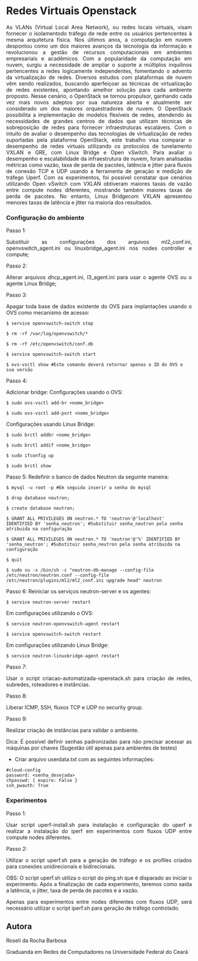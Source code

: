 # Redes Virtuais Openstack

<p align="justify">As VLANs (Virtual Local Area Network), ou redes locais virtuais, visam fornecer o isolamentodo tráfego de rede entre os usuários pertencentes à mesma arquitetura física.   Nos últimos anos, a computação em nuvem despontou como um dos maiores avanços da tecnologia da informação e revolucionou a gestão de recursos computacionais em ambientes empresariais e acadêmicos. Com a popularidade da computação em nuvem, surgiu a necessidade de ampliar o suporte a múltiplos inquilinos pertencentes a redes logicamente independentes, fomentando o advento da virtualização de redes. Diversos estudos com plataformas de nuvem vêm sendo realizados, buscando aperfeiçoar as técnicas de virtualização de redes existentes, apontando amelhor solução para cada ambiente proposto. Nesse cenário, o OpenStack se tornou propulsor, ganhando cada vez mais novos adeptos por sua natureza aberta e atualmente ser considerado um dos maiores orquestradores de nuvem. O OpenStack possibilita a implementação de modelos flexíveis de redes, atendendo às necessidades de grandes centros de dados que utilizam técnicas de sobreposição de redes para fornecer infraestruturas escaláveis.  Com o intuito de avaliar o desempenho das tecnologias de virtualização de redes suportadas pela plataforma OpenStack, este trabalho visa comparar o desempenho de redes virtuais utilizando os protocolos de tunelamento VXLAN e GRE, com Linux Bridge e Open vSwitch. Para avaliar o desempenho e escalabilidade da infraestrutura de nuvem, foram analisadas métricas como vazão, taxa de perda de pacotes, latência e jitter para fluxos de conexão TCP e UDP usando a ferramenta de geração e medição de tráfego Uperf. Com os experimentos, foi possível constatar que cenários utilizando Open vSwitch com VXLAN obtiveram maiores taxas de vazão entre compute nodes diferentes, mostrando também maiores taxas de perda de pacotes. No entanto, Linux Bridgecom VXLAN apresentou menores taxas de latência e jitter na maioria dos resultados.


### Configuração do ambiente

Passo 1:
<p align="justify">Substituir as configurações dos arquivos ml2_conf.ini, openvswitch_agent.ini ou linuxbridge_agent.ini nos nodes controller e compute;

Passo 2:
<p align="justify">Alterar arquivos dhcp_agent.ini, l3_agent.ini para usar o agente OVS ou o agente Linux Bridge;

Passo 3:
<p align="justify">Apagar toda base de dados existente do OVS para implantações usando o OVS como mecanismo de acesso:

```
$ service openvswitch-switch stop
```
```
$ rm -rf /var/log/openvswitch/*
```
```
$ rm -rf /etc/openvswitch/conf.db
```
```
$ service openvswitch-switch start
```
```
$ ovs-vsctl show #Este comando deverá retornar apenas o ID do OVS e sua versão
```
Passo 4:

Adicionar bridge:
Configurações usando o OVS:
```
$ sudo ovs-vsctl add-br <nome_bridge>
```
```
$ sudo ovs-vsctl add-port <nome_bridge>
```
Configurações usando Linux Bridge:
```
$ sudo brctl addbr <nome_bridge>
```
```
$ sudo brctl addif <nome_bridge>
```
```
$ sudo ifconfig up
```
```
$ sudo brctl show
```

Passo 5:
Redefinir o banco de dados Neutron da seguinte maneira:
```
$ mysql -u root -p #Em seguida inserir a senha do mysql
```
```
$ drop database neutron;
```
```
$ create database neutron;
```
```
$ GRANT ALL PRIVILEGES ON neutron.* TO 'neutron'@'localhost' IDENTIFIED BY 'senha_neutron'; #Substituir senha_neutron pela senha atribuida na configuração
```
```
$ GRANT ALL PRIVILEGES ON neutron.* TO 'neutron'@'%' IDENTIFIED BY 'senha_neutron'; #Substituir senha_neutron pela senha atribuida na configuração
```
```
$ quit
```
```
$ sudo su -s /bin/sh -c "neutron-db-manage --config-file /etc/neutron/neutron.conf --config-file /etc/neutron/plugins/ml2/ml2_conf.ini upgrade head" neutron
```

Passo 6:
Reiniciar os serviços neutron-server e os agentes:

```
$ service neutron-server restart
```
Em configurações utilizando o OVS:
```
$ service neutron-openvswitch-agent restart
```
```
$ service openvswitch-switch restart
```
Em configurações utilizando Linux Bridge:
```
$ service neutron-linuxbridge-agent restart
```

Passo 7:
<p align="justify">Usar o script criacao-automatizada-openstack.sh para criação de redes, subredes, roteadores e instâncias.

Passo 8: 
<p align="justify">Liberar ICMP, SSH, fluxos TCP e UDP no security group.

Passo 9:
<p align="justify">Realizar criação de instâncias para validar o ambiente.

<p align="justify">Dica: É possível definir senhas padronizadas para não precisar acessar as máquinas por chaves (Sugestão útil apenas para ambientes de testes)

- Criar arquivo userdata.txt com as seguintes informações:
```
#cloud-config
password: <senha_desejada>
chpasswd: { expire: False }
ssh_pwauth: True
```


### Experimentos 

Passo 1:
<p align="justify">Usar script uperf-install.sh para instalação e configuração do uperf e realizar a instalação do iperf em experimentos com fluxos UDP entre compute nodes diferentes.

Passo 2: 
<p align="justify">Utilizar o script uperf.sh para a geração de tráfego e os profiles criados para conexões unidirecionais e bidirecionais. 
<p align="justify">OBS: O script uperf.sh utiliza o script do ping.sh que é disparado ao iniciar o experimento. Após a finalização de cada experimento, teremos como saída a latência, o jitter, taxa de perda de pacotes e a vazão.

<p align="justify">Apenas para experimentos entre nodes diferentes com fluxos UDP, será necessário utilizar o script iperf.sh para geração de tráfego controlado.





## Autora

Roseli da Rocha Barbosa

Graduanda em Redes de Computadores na Universidade Federal do Ceará
